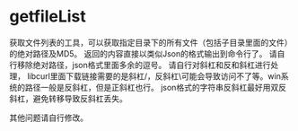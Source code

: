 # getfileList
获取文件列表的工具，可以获取指定目录下的所有文件（包括子目录里面的文件）的绝对路径及MD5。
返回的内容直接以类似Json的格式输出到命令行了。
请自行移除绝对路径，json格式里面多余的逗号。
请自行对斜杠和反和斜杠进行处理，
    libcurl里面下载链接需要的是斜杠/，反斜杠\可能会导致访问不了等。win系统的路径一般是反斜杠，但是正斜杠也行。
    json格式的字符串反斜杠最好用双反斜杠，避免转移导致反斜杠丢失。
    
其他问题请自行修改。
